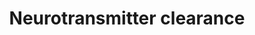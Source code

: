 ---
annotations:
- type: Pathway Ontology
  value: signaling pathway pertinent to the brain and nervous system
- type: Pathway Ontology
  value: signaling pathway
authors:
- MaintBot
- Ariutta
- ReactomeTeam
- Anwesha
- Ryanmiller
- Mkutmon
description: Neurotransmitter released in the synaptic cleft binds to specific  receptors
  on the post-synaptic cell and the excess of the neurotransmitter is cleared to prevent
  over activation of the post-synaptic cell. The neurotransmitter is cleared by either
  re-uptake by the pre-synaptic neuron, diffusion in the perisynaptic area, uptake
  by astrocytes surrounding the synaptic cleft or enzymatic degradation of the neurotransmitter.  View
  original pathway at [http://www.reactome.org/PathwayBrowser/#DIAGRAM=112311 Reactome].
last-edited: 2021-01-25
organisms:
- Homo sapiens
redirect_from:
- /index.php/Pathway:WP1870
- /instance/WP1870
schema-jsonld:
- '@context': https://schema.org/
  '@id': https://wikipathways.github.io/pathways/WP1870.html
  '@type': Dataset
  creator:
    '@type': Organization
    name: WikiPathways
  description: Neurotransmitter released in the synaptic cleft binds to specific  receptors
    on the post-synaptic cell and the excess of the neurotransmitter is cleared to
    prevent over activation of the post-synaptic cell. The neurotransmitter is cleared
    by either re-uptake by the pre-synaptic neuron, diffusion in the perisynaptic
    area, uptake by astrocytes surrounding the synaptic cleft or enzymatic degradation
    of the neurotransmitter.  View original pathway at [http://www.reactome.org/PathwayBrowser/#DIAGRAM=112311
    Reactome].
  keywords:
  - HCYS
  - AcCho
  - COMT
  - NAd
  - AdoHcy
  - H2O2
  - 'SLC22A1 '
  - ACHEIs
  - NH3
  - ACHE:ACHEIs
  - SLC6A4
  - LRTOMT
  - COMT:COMT inhibitors
  - COMT inhibitors
  - 'SLC22A2 '
  - 3MT
  - 'donepezil '
  - Cl-
  - ALDH2 tetramer
  - ACHE
  - 5HIALD
  - 'MAOA '
  - DA
  - HVA
  - AdoMet
  - acetate
  - 'BCHE '
  - MAOA:FAD
  - 'entacapone '
  - 'ALDH2 '
  - 'COMT '
  - 'ACHE '
  - SLC6A3
  - 5HT
  - HIAA
  - 'FAD '
  - Cholinesterase
  - SLC22A1,SLC22A2
  - H+
  - DOPAC
  - HIALD
  - NADH
  - O2
  - NAD+
  - Cho
  - H2O
  - Na+
  license: CC0
  name: Neurotransmitter clearance
seo: CreativeWork
title: Neurotransmitter clearance
wpid: WP1870
---